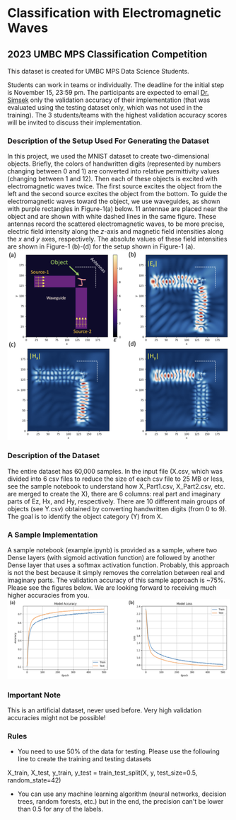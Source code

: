 # Classification with Electromagnetic Waves

## 2023 UMBC MPS Classification Competition
This dataset is created for UMBC MPS Data Science Students. 

Students can work in teams or individually. The deadline for the initial step is November 15, 23:59 pm. The participants are expected to email [Dr. Simsek](mailto:simsek@umbc.edu) only the validation accuracy of their implementation (that was evaluated using the testing dataset only, which was not used in the training). The 3 students/teams with the highest validation accuracy scores will be invited to discuss their implementation. 

### Description of the Setup Used For Generating the Dataset
In this project, we used the MNIST dataset to create two-dimensional objects. Briefly, the colors of handwritten digits (represented by numbers changing between 0 and 1) are converted into relative permittivity values (changing between 1 and 12). Then each of these objects is excited with electromagnetic waves twice. The first source excites the object from the left and the second source excites the object from the bottom. To guide the electromagnetic waves toward the object, we use waveguides, as shown with purple rectangles in Figure-1(a) below. 11 antennae are placed near the object and are shown with white dashed lines in the same figure. These antennas record the scattered electromagnetic waves, to be more precise, electric field intensity along the $z$-axis and magnetic field intensities along the $x$ and $y$ axes, respectively. The absolute values of these field intensities are shown in Figure-1 (b)-(d) for the setup shown in Figure-1 (a).
<img src="https://github.com/simsekergun/EMcat/blob/main/figures/main_figure.png?raw=true" width="600"/>

### Description of the Dataset
The entire dataset has 60,000 samples. In the input file (X.csv, which was divided into 6 csv files to reduce the size of each csv file to 25 MB or less, see the sample notebook to understand how X_Part1.csv, X_Part2.csv, etc. are merged to create the X), there are 6 columns: real part and imaginary parts of Ez, Hx, and Hy, respectively. There are 10 different main groups of objects (see Y.csv) obtained by converting handwritten digits (from 0 to 9). The goal is to identify the object category (Y) from X.

### A Sample Implementation
A sample notebook (example.ipynb) is provided as a sample, where two Dense layers (with sigmoid activation function) are followed by another Dense layer that uses a softmax activation function. Probably, this approach is not the best because it simply removes the correlation between real and imaginary parts. The validation accuracy of this sample approach is ~75%. Please see the figures below. We are looking forward to receiving much higher accuracies from you. 
<img src="https://github.com/simsekergun/EMcat/blob/main/figures/Acc_Loss.png?raw=true" width="600"/>

### Important Note
This is an artificial dataset, never used before. Very high validation accuracies might not be possible!

### Rules
 -  You need to use 50% of the data for testing. Please use the following line to create the training and testing datasets
   
X_train, X_test, y_train, y_test = train_test_split(X, y, test_size=0.5, random_state=42)
 -  You can use any machine learning algorithm (neural networks, decision trees, random forests, etc.) but in the end, the precision can't be lower than 0.5 for any of the labels.
